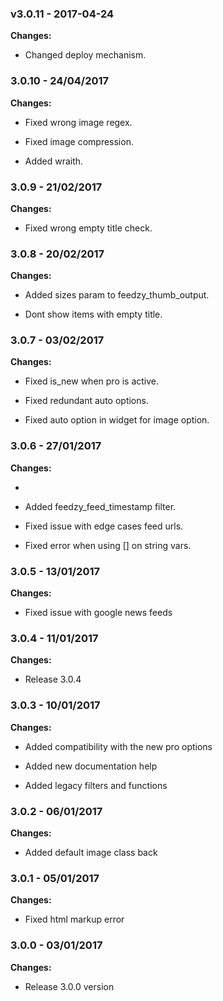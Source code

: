 
 ### v3.0.11 - 2017-04-24 
 **Changes:** 
 - Changed deploy mechanism.
 
### 3.0.10 - 24/04/2017
**Changes:** 
- Fixed wrong image regex.
- Fixed image compression.
- Added wraith.

### 3.0.9 - 21/02/2017
**Changes:** 
- Fixed wrong empty title check.

### 3.0.8 - 20/02/2017
**Changes:** 
- Added sizes param to feedzy_thumb_output.
- Dont show items with empty title.

### 3.0.7 - 03/02/2017
**Changes:** 
- Fixed is_new when pro is active.
- Fixed redundant auto options.
- Fixed auto option in widget for image option.

### 3.0.6 - 27/01/2017
**Changes:** 
- 
- Added feedzy_feed_timestamp filter.
- Fixed issue with edge cases feed urls.
- Fixed error when using [] on string vars.

### 3.0.5 - 13/01/2017
**Changes:** 
- Fixed issue with google news feeds

### 3.0.4 - 11/01/2017
**Changes:** 
- Release 3.0.4

### 3.0.3 - 10/01/2017
**Changes:** 
- Added compatibility with the new pro options
- Added new documentation help
- Added legacy filters and functions

### 3.0.2 - 06/01/2017
**Changes:** 
- Added default image class back

### 3.0.1 - 05/01/2017
**Changes:** 
- Fixed html markup error

### 3.0.0 - 03/01/2017
**Changes:** 
- Release 3.0.0 version

